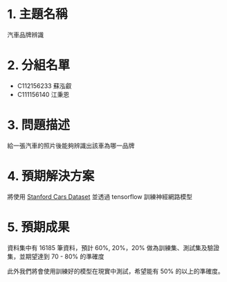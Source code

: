 # 1. 主題名稱

汽車品牌辨識

# 2. 分組名單

* C112156233 蘇泓叡
* C111156140 江秉恩

# 3. 問題描述

給一張汽車的照片後能夠辨識出該車為哪一品牌

# 4. 預期解決方案

將使用 [Stanford Cars Dataset](https://www.kaggle.com/datasets/jessicali9530/stanford-cars-dataset/data) 並透過 tensorflow 訓練神經網路模型

# 5. 預期成果

資料集中有 16185 筆資料，預計 60%, 20%，20% 做為訓練集、測試集及驗證集，並期望達到 70 - 80% 的準確度

此外我們將會使用訓練好的模型在現實中測試，希望能有 50% 的以上的準確度。